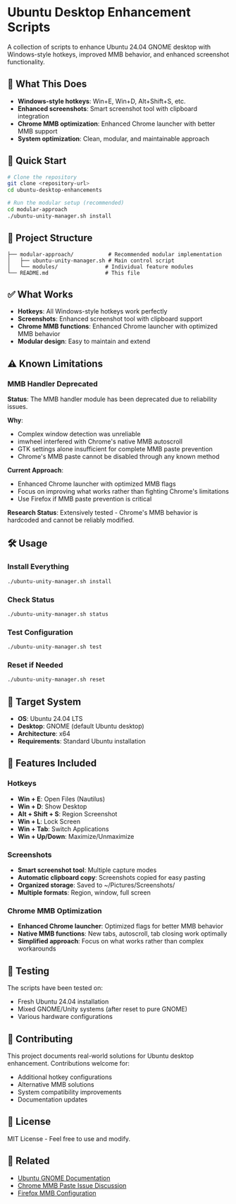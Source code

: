 # Ubuntu Desktop Enhancement Scripts

A collection of scripts to enhance Ubuntu 24.04 GNOME desktop with Windows-style hotkeys, improved MMB behavior, and enhanced screenshot functionality.

## 🎯 What This Does

- **Windows-style hotkeys**: Win+E, Win+D, Alt+Shift+S, etc.
- **Enhanced screenshots**: Smart screenshot tool with clipboard integration
- **Chrome MMB optimization**: Enhanced Chrome launcher with better MMB support
- **System optimization**: Clean, modular, and maintainable approach

## 🚀 Quick Start

```bash
# Clone the repository
git clone <repository-url>
cd ubuntu-desktop-enhancements

# Run the modular setup (recommended)
cd modular-approach
./ubuntu-unity-manager.sh install
```

## 📁 Project Structure

```
├── modular-approach/           # Recommended modular implementation
│   ├── ubuntu-unity-manager.sh # Main control script
│   └── modules/               # Individual feature modules
└── README.md                  # This file
```

## ✅ What Works

- **Hotkeys**: All Windows-style hotkeys work perfectly
- **Screenshots**: Enhanced screenshot tool with clipboard support
- **Chrome MMB functions**: Enhanced Chrome launcher with optimized MMB behavior
- **Modular design**: Easy to maintain and extend

## ⚠️ Known Limitations

### MMB Handler Deprecated
**Status**: The MMB handler module has been deprecated due to reliability issues.

**Why**: 
- Complex window detection was unreliable
- imwheel interfered with Chrome's native MMB autoscroll
- GTK settings alone insufficient for complete MMB paste prevention
- Chrome's MMB paste cannot be disabled through any known method

**Current Approach**: 
- Enhanced Chrome launcher with optimized MMB flags
- Focus on improving what works rather than fighting Chrome's limitations
- Use Firefox if MMB paste prevention is critical

**Research Status**: Extensively tested - Chrome's MMB behavior is hardcoded and cannot be reliably modified.

## 🛠️ Usage

### Install Everything
```bash
./ubuntu-unity-manager.sh install
```

### Check Status
```bash
./ubuntu-unity-manager.sh status
```

### Test Configuration
```bash
./ubuntu-unity-manager.sh test
```

### Reset if Needed
```bash
./ubuntu-unity-manager.sh reset
```

## 🎯 Target System

- **OS**: Ubuntu 24.04 LTS
- **Desktop**: GNOME (default Ubuntu desktop)
- **Architecture**: x64
- **Requirements**: Standard Ubuntu installation

## 🔧 Features Included

### Hotkeys
- **Win + E**: Open Files (Nautilus)
- **Win + D**: Show Desktop
- **Alt + Shift + S**: Region Screenshot
- **Win + L**: Lock Screen
- **Win + Tab**: Switch Applications
- **Win + Up/Down**: Maximize/Unmaximize

### Screenshots
- **Smart screenshot tool**: Multiple capture modes
- **Automatic clipboard copy**: Screenshots copied for easy pasting
- **Organized storage**: Saved to ~/Pictures/Screenshots/
- **Multiple formats**: Region, window, full screen

### Chrome MMB Optimization
- **Enhanced Chrome launcher**: Optimized flags for better MMB behavior
- **Native MMB functions**: New tabs, autoscroll, tab closing work optimally
- **Simplified approach**: Focus on what works rather than complex workarounds

## 🧪 Testing

The scripts have been tested on:
- Fresh Ubuntu 24.04 installation
- Mixed GNOME/Unity systems (after reset to pure GNOME)
- Various hardware configurations

## 🤝 Contributing

This project documents real-world solutions for Ubuntu desktop enhancement. Contributions welcome for:
- Additional hotkey configurations
- Alternative MMB solutions
- System compatibility improvements
- Documentation updates

## 📝 License

MIT License - Feel free to use and modify.

## 🔗 Related

- [Ubuntu GNOME Documentation](https://help.gnome.org/)
- [Chrome MMB Paste Issue Discussion](https://bugs.chromium.org/)
- [Firefox MMB Configuration](https://support.mozilla.org/)